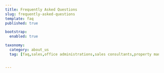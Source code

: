 ```yaml
---
title: Frequently Asked Questions
slug: frequently-asked-questions
template: faq
published: true

bootstrap:
  enabled: true

taxonomy:
  category: about_us
  tag: [faq,sales,office administrations,sales consultants,property managers,property managers,business owners,managers]


---
```

